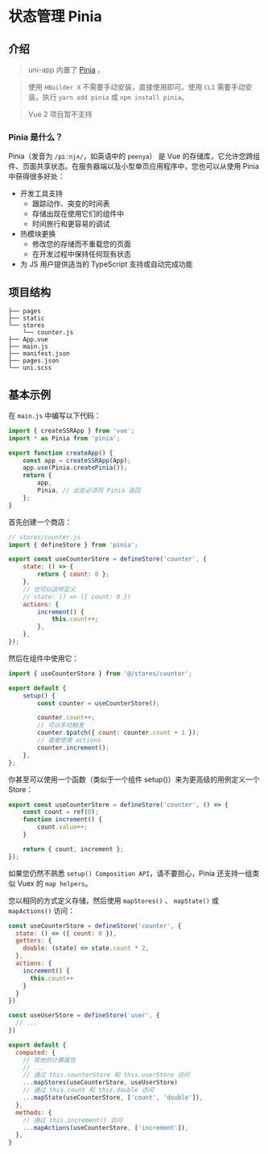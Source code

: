 # 状态管理 Pinia

## 介绍

> uni-app 内置了 [Pinia](https://pinia.vuejs.org/zh/index.html) 。

> 使用 `HBuilder X` 不需要手动安装，直接使用即可。使用 `CLI` 需要手动安装，执行 `yarn add pinia` 或 `npm install pinia`。

> Vue 2 项目暂不支持

### Pinia 是什么？

Pinia（发音为 `/piːnjʌ/`，如英语中的 `peenya`） 是 Vue 的存储库，它允许您跨组件、页面共享状态。在服务器端以及小型单页应用程序中，您也可以从使用 Pinia 中获得很多好处：

- 开发工具支持
  - 跟踪动作、突变的时间表
  - 存储出现在使用它们的组件中
  - 时间旅行和更容易的调试
- 热模块更换
  - 修改您的存储而不重载您的页面
  - 在开发过程中保持任何现有状态
- 为 JS 用户提供适当的 TypeScript 支持或自动完成功能

## 项目结构

```
├── pages
├── static
└── stores
    └── counter.js
├── App.vue
├── main.js
├── manifest.json
├── pages.json
└── uni.scss
```

## 基本示例

在 `main.js` 中编写以下代码：

```js
import { createSSRApp } from 'vue';
import * as Pinia from 'pinia';

export function createApp() {
	const app = createSSRApp(App);
	app.use(Pinia.createPinia());
	return {
		app,
		Pinia, // 此处必须将 Pinia 返回
	};
}
```

首先创建一个商店：

```js
// stores/counter.js
import { defineStore } from 'pinia';

export const useCounterStore = defineStore('counter', {
	state: () => {
		return { count: 0 };
	},
	// 也可以这样定义
	// state: () => ({ count: 0 })
	actions: {
		increment() {
			this.count++;
		},
	},
});
```

然后在组件中使用它：

```js
import { useCounterStore } from '@/stores/counter';

export default {
	setup() {
		const counter = useCounterStore();

		counter.count++;
		// 可以手动触发
		counter.$patch({ count: counter.count + 1 });
		// 或者使用 actions
		counter.increment();
	},
};
```

你甚至可以使用一个函数（类似于一个组件 setup()）来为更高级的用例定义一个 Store：

```js
export const useCounterStore = defineStore('counter', () => {
	const count = ref(0);
	function increment() {
		count.value++;
	}

	return { count, increment };
});
```

如果您仍然不熟悉 `setup() Composition API`，请不要担心，Pinia 还支持一组类似 Vuex 的 `map helpers`。

您以相同的方式定义存储，然后使用 `mapStores()` 、 `mapState()` 或 `mapActions()` 访问：

```js
const useCounterStore = defineStore('counter', {
  state: () => ({ count: 0 }),
  getters: {
    double: (state) => state.count * 2,
  },
  actions: {
    increment() {
      this.count++
    }
  }
})

const useUserStore = defineStore('user', {
  // ...
})

export default {
  computed: {
    // 其他的计算属性
    // ...
    // 通过 this.counterStore 和 this.userStore 访问
    ...mapStores(useCounterStore, useUserStore)
    // 通过 this.count 和 this.double 访问
    ...mapState(useCounterStore, ['count', 'double']),
  },
  methods: {
    // 通过 this.increment() 访问
    ...mapActions(useCounterStore, ['increment']),
  },
}
```
